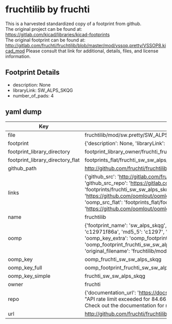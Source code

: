 # fruchtilib by fruchti  
This is a harvested standardized copy of a footprint from github.  
The original project can be found at:  
https://gitlab.com/kicad/libraries/kicad-footprints  
The original footprint can be found at:
http://gitlab.com/fruchti/fruchtilib/blob/master/mod/vssop.pretty/VSSOP8.kicad_mod
Please consult that link for additional, details, files, and license information.  
## Footprint Details
* description: None  
* libraryLink: SW_ALPS_SKQG  
* number_of_pads: 4  
## yaml dump  
| Key | Value |  
| --- | --- |  
| file | fruchtilib/mod/sw.pretty/SW_ALPS_SKQG.kicad_mod |  
| footprint | {'description': None, 'libraryLink': 'SW_ALPS_SKQG', 'number_of_pads': 4} |  
| footprint_library_directory | footprint_library_owner/fruchti_fruchtilib |  
| footprint_library_directory_flat | footprints_flat/fruchti_sw_sw_alps_skqg/working |  
| github_path | http://github.com/fruchti/fruchtilib/blob/master/mod/sw.pretty/SW_ALPS_SKQG.kicad_mod |  
| links | {'github_src': 'http://gitlab.com/fruchti/fruchtilib/blob/master/mod/vssop.pretty/VSSOP8.kicad_mod', 'github_src_repo': 'https://gitlab.com/kicad/libraries/kicad-footprints', 'oomp_bot': 'footprints/fruchti_sw_sw_alps_skqg/working', 'oomp_bot_github': 'https://github.com/oomlout/oomlout_oomp_footprint_bot/tree/main/footprints/fruchti_sw_sw_alps_skqg/working', 'oomp_src_flat': 'footprints_flat/footprints_flat/fruchti_sw_sw_alps_skqg/working', 'oomp_src_flat_github': 'https://github.com/oomlout/oomlout_oomp_footprint_src/tree/main/footprints_flat/fruchti_sw_sw_alps_skqg/working'} |  
| name | fruchtilib |  
| oomp | {'footprint_name': 'sw_alps_skqg', 'library_name': 'sw', 'md5': 'c12971f86ad27c5f1179e8543205c17b', 'md5_10': 'c12971f86a', 'md5_5': 'c1297', 'md5_6': 'c12971', 'oomp_key': 'oomp_fruchti_sw_sw_alps_skqg', 'oomp_key_extra': 'oomp_footprint_fruchti_sw_sw_alps_skqg', 'oomp_key_full': 'oomp_footprint_fruchti_sw_sw_alps_skqg_c12971', 'oomp_key_simple': 'fruchti_sw_sw_alps_skqg', 'original_filename': 'fruchtilib/mod/sw.pretty/SW_ALPS_SKQG.kicad_mod', 'owner_name': 'fruchti'} |  
| oomp_key | oomp_fruchti_sw_sw_alps_skqg |  
| oomp_key_full | oomp_footprint_fruchti_sw_sw_alps_skqg |  
| oomp_key_simple | fruchti_sw_sw_alps_skqg |  
| owner | fruchti |  
| repo | {'documentation_url': 'https://docs.github.com/rest/overview/resources-in-the-rest-api#rate-limiting', 'message': "API rate limit exceeded for 84.66.173.59. (But here's the good news: Authenticated requests get a higher rate limit. Check out the documentation for more details.)"} |  
| url | http://github.com/fruchti/fruchtilib |  

